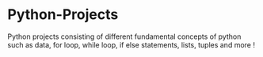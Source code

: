 # Python-Projects
Python projects consisting of different fundamental concepts of python such as data, for loop, while loop, if else statements, lists, tuples and more !
